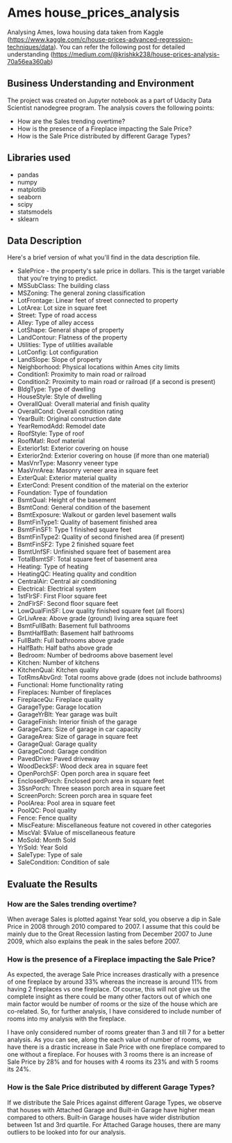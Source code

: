 # Ames house_prices_analysis

Analysing Ames, Iowa housing data taken from Kaggle (https://www.kaggle.com/c/house-prices-advanced-regression-techniques/data). You can refer the following post for detailed understanding (https://medium.com/@krishkk238/house-prices-analysis-70a56ea360ab)

## Business Understanding and Environment 
The project was created on Jupyter notebook as a part of Udacity Data Scientist nanodegree program.
The analysis covers the following points:
- How are the Sales trending overtime?
- How is the presence of a Fireplace impacting the Sale Price?
- How is the Sale Price distributed by different Garage Types?

## Libraries used
- pandas
- numpy
- matplotlib
- seaborn
- scipy
- statsmodels
- sklearn

## Data Description
Here's a brief version of what you'll find in the data description file.

- SalePrice - the property's sale price in dollars. This is the target variable that you're trying to predict.
- MSSubClass: The building class
- MSZoning: The general zoning classification
- LotFrontage: Linear feet of street connected to property
- LotArea: Lot size in square feet
- Street: Type of road access
- Alley: Type of alley access
- LotShape: General shape of property
- LandContour: Flatness of the property
- Utilities: Type of utilities available
- LotConfig: Lot configuration
- LandSlope: Slope of property
- Neighborhood: Physical locations within Ames city limits
- Condition1: Proximity to main road or railroad
- Condition2: Proximity to main road or railroad (if a second is present)
- BldgType: Type of dwelling
- HouseStyle: Style of dwelling
- OverallQual: Overall material and finish quality
- OverallCond: Overall condition rating
- YearBuilt: Original construction date
- YearRemodAdd: Remodel date
- RoofStyle: Type of roof
- RoofMatl: Roof material
- Exterior1st: Exterior covering on house
- Exterior2nd: Exterior covering on house (if more than one material)
- MasVnrType: Masonry veneer type
- MasVnrArea: Masonry veneer area in square feet
- ExterQual: Exterior material quality
- ExterCond: Present condition of the material on the exterior
- Foundation: Type of foundation
- BsmtQual: Height of the basement
- BsmtCond: General condition of the basement
- BsmtExposure: Walkout or garden level basement walls
- BsmtFinType1: Quality of basement finished area
- BsmtFinSF1: Type 1 finished square feet
- BsmtFinType2: Quality of second finished area (if present)
- BsmtFinSF2: Type 2 finished square feet
- BsmtUnfSF: Unfinished square feet of basement area
- TotalBsmtSF: Total square feet of basement area
- Heating: Type of heating
- HeatingQC: Heating quality and condition
- CentralAir: Central air conditioning
- Electrical: Electrical system
- 1stFlrSF: First Floor square feet
- 2ndFlrSF: Second floor square feet
- LowQualFinSF: Low quality finished square feet (all floors)
- GrLivArea: Above grade (ground) living area square feet
- BsmtFullBath: Basement full bathrooms
- BsmtHalfBath: Basement half bathrooms
- FullBath: Full bathrooms above grade
- HalfBath: Half baths above grade
- Bedroom: Number of bedrooms above basement level
- Kitchen: Number of kitchens
- KitchenQual: Kitchen quality
- TotRmsAbvGrd: Total rooms above grade (does not include bathrooms)
- Functional: Home functionality rating
- Fireplaces: Number of fireplaces
- FireplaceQu: Fireplace quality
- GarageType: Garage location
- GarageYrBlt: Year garage was built
- GarageFinish: Interior finish of the garage
- GarageCars: Size of garage in car capacity
- GarageArea: Size of garage in square feet
- GarageQual: Garage quality
- GarageCond: Garage condition
- PavedDrive: Paved driveway
- WoodDeckSF: Wood deck area in square feet
- OpenPorchSF: Open porch area in square feet
- EnclosedPorch: Enclosed porch area in square feet
- 3SsnPorch: Three season porch area in square feet
- ScreenPorch: Screen porch area in square feet
- PoolArea: Pool area in square feet
- PoolQC: Pool quality
- Fence: Fence quality
- MiscFeature: Miscellaneous feature not covered in other categories
- MiscVal: $Value of miscellaneous feature
- MoSold: Month Sold
- YrSold: Year Sold
- SaleType: Type of sale
- SaleCondition: Condition of sale

## Evaluate the Results
### How are the Sales trending overtime?
When average Sales is plotted against Year sold, you observe a dip in Sale Price in 2008 through 2010 compared to 2007. I assume that this could be mainly due to the Great Recession lasting from December 2007 to June 2009, which also explains the peak in the sales before 2007.

### How is the presence of a Fireplace impacting the Sale Price? 
As expected, the average Sale Price increases drastically with a presence of one fireplace by around 33% whereas the increase is around 11% from having 2 fireplaces vs one fireplace. Of course, this will not give us the complete insight as there could be many other factors out of which one main factor would be number of rooms or the size of the house which are co-related. So, for further analysis, I have considered to include number of rooms into my analysis with the fireplace.

I have only considered number of rooms greater than 3 and till 7 for a better analysis. As you can see, along the each value of number of rooms, we have there is a drastic increase in Sale Price with one fireplace compared to one without a fireplace. For houses with 3 rooms there is an increase of Sale Price by 28% and for houses with 4 rooms its 23% and with 5 rooms its 24%.

### How is the Sale Price distributed by different Garage Types?
If we distribute the Sale Prices against different Garage Types, we observe that houses with Attached Garage and Built-in Garage have higher mean compared to others. Built-in Garage houses have wider distribution between 1st and 3rd quartile. For Attached Garage houses, there are many outliers to be looked into for our analysis.